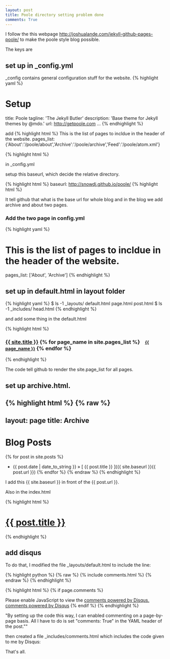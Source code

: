 ```yaml
---
layout: post
title: Poole directory setting problem done
comments: True
---
```

I follow the this webpage http://joshualande.com/jekyll-github-pages-poole/ to make the poole style blog possible.

The keys are


## set up in _config.yml

_config contains general configuration stuff for the website.
{% highlight yaml %}
# Setup
title:            Poole
tagline:          'The Jekyll Butler'
description:      'Base theme for Jekyll themes by @mdo.'
url:              http://getpoole.com
...
{% endhighlight %}


add 
{% highlight html %}
This is the list of pages to incldue in the header of the website.
pages_list: {'About':'/poole/about','Archive':'/poole/archive','Feed':'/poole/atom.xml'}

{% highlight html %}


in _config.yml

setup this baseurl, which decide the relative directory.

{% highlight html %}
baseurl:          http://snowdj.github.io/poole/
{% highlight html %}


It tell github that what is the base url for whole blog and in the blog we add archive and about two pages.

### Add the two page in config.yml

{% highlight yaml %}
# This is the list of pages to incldue in the header of the website.
pages_list:       ['About', 'Archive']
{% endhighlight %}



## set up in default.html in layout folder

{% highlight yaml %}
$ ls -1 _layouts/
default.html
page.html
post.html
$ ls -1 _includes/
head.html
{% endhighlight %}


and add some thing in the default.html

{% highlight html %}
<h3 class="masthead-title">
  <a href="/" title="Home">{{ site.title }}</a>
  {% for page_name in site.pages_list %}
    &nbsp;&nbsp;&nbsp;<small><a href="/{{ page_name | downcase }}">{{ page_name }}</a></small>
  {% endfor %}
</h3>
{% endhighlight %}


The code tell github to render the site.page_list for all pages.





## set up archive.html.


{% highlight html %}
{% raw %}
---
layout: page
title: Archive
---

# Blog Posts

{% for post in site.posts %}
  * {{ post.date | date_to_string }} &raquo; [ {{ post.title }} ]({{ site.baseurl }}{{ post.url }})
{% endfor %}
{% endraw %}
{% endhighlight %}

I add this {{ site.baseurl }} in front of the {{ post.url }}.

Also in the index.html

{% highlight html %}
<h1 class="post-title">
      <a href="{{ site.baseurl }}{{ post.url }}">
        {{ post.title }}
      </a>
    </h1>

{% endhighlight %}





## add disqus

To do that, I modified the file _layouts/default.html to include the line:



{% highlight python %}
{% raw %}
{% include comments.html %}
{% endraw %}
{% endhighlight %}


{% highlight html %}
{% if page.comments %}
<!-- Add Disqus comments. -->
<div id="disqus_thread"></div>
<script type="text/javascript">
  /* * * CONFIGURATION VARIABLES: EDIT BEFORE PASTING INTO YOUR WEBPAGE * * */
  var disqus_shortname = '<USERNAME>'; // required: replace example with your forum shortname

  /* * * DON'T EDIT BELOW THIS LINE * * */
  (function() {
    var dsq = document.createElement('script'); dsq.type = 'text/javascript'; dsq.async = true;
    dsq.src = '//' + disqus_shortname + '.disqus.com/embed.js';
    (document.getElementsByTagName('head')[0] || document.getElementsByTagName('body')[0]).appendChild(dsq);
  })();
</script>
<noscript>Please enable JavaScript to view the <a href="http://disqus.com/?ref_noscript">comments powered by Disqus.</a></noscript>
<a href="http://disqus.com" class="dsq-brlink">comments powered by <span class="logo-disqus">Disqus</span></a>
{% endif %}
{% endhighlight %}


"By setting up the code this way, I can enabled commenting on a page-by-page basis. All I have to do is set "comments: True" in the YAML header of the post.""

then created a file _includes/comments.html which includes the code given to me by Disqus:

That's all. 


